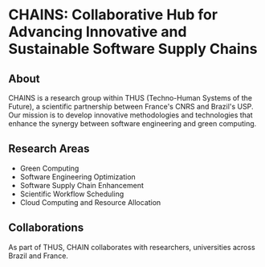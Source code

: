 # CHAINS: Collaborative Hub for Advancing Innovative and Sustainable Software Supply Chains

## About
CHAINS is a research group within THUS (Techno-Human Systems of the Future), a scientific partnership between France's CNRS and Brazil's USP. Our mission is to develop innovative methodologies and technologies that enhance the synergy between software engineering and green computing.

## Research Areas

- Green Computing
- Software Engineering Optimization
- Software Supply Chain Enhancement
- Scientific Workflow Scheduling
- Cloud Computing and Resource Allocation

## Collaborations

As part of THUS, CHAIN collaborates with researchers, universities across Brazil and France.
